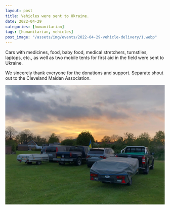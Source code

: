 ```yaml
---
layout: post
title: Vehicles were sent to Ukraine.
date: 2022-04-29
categories: [humanitarian]
tags: [humanitarian, vehicles]
post_image: "/assets/img/events/2022-04-29-vehicle-delivery/1.webp"
---
```


Cars with medicines, food, baby food, medical stretchers, turnstiles, laptops, etc., as well as two mobile tents for first aid in the field were sent to Ukraine.

We sincerely thank everyone for the donations and support. Separate shout out to the Cleveland Maidan Association.

<img src="/assets/img/events/2022-04-29-vehicle-delivery/2.webp" class="img-fluid" />